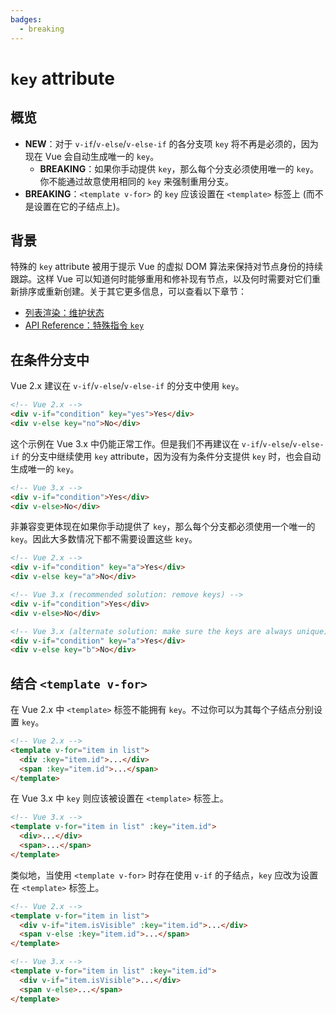 ```yaml
---
badges:
  - breaking
---
```


# `key` attribute <MigrationBadges :badges="$frontmatter.badges" />

## 概览

- **NEW**：对于 `v-if`/`v-else`/`v-else-if` 的各分支项 `key` 将不再是必须的，因为现在 Vue 会自动生成唯一的 `key`。
  - **BREAKING**：如果你手动提供 `key`，那么每个分支必须使用唯一的 `key`。你不能通过故意使用相同的 `key` 来强制重用分支。
- **BREAKING**：`<template v-for>` 的 `key` 应该设置在 `<template>` 标签上 (而不是设置在它的子结点上)。

## 背景

特殊的 `key` attribute 被用于提示 Vue 的虚拟 DOM 算法来保持对节点身份的持续跟踪。这样 Vue 可以知道何时能够重用和修补现有节点，以及何时需要对它们重新排序或重新创建。关于其它更多信息，可以查看以下章节：

- [列表渲染：维护状态](/guide/list.html#%E7%BB%B4%E6%8A%A4%E7%8A%B6%E6%80%81)
- [API Reference：特殊指令 `key`](/api/special-attributes.html#key)

## 在条件分支中

Vue 2.x 建议在 `v-if`/`v-else`/`v-else-if` 的分支中使用 `key`。

```html
<!-- Vue 2.x -->
<div v-if="condition" key="yes">Yes</div>
<div v-else key="no">No</div>
```

这个示例在 Vue 3.x 中仍能正常工作。但是我们不再建议在 `v-if`/`v-else`/`v-else-if` 的分支中继续使用 `key` attribute，因为没有为条件分支提供 `key` 时，也会自动生成唯一的 `key`。

```html
<!-- Vue 3.x -->
<div v-if="condition">Yes</div>
<div v-else>No</div>
```

非兼容变更体现在如果你手动提供了 `key`，那么每个分支都必须使用一个唯一的 `key`。因此大多数情况下都不需要设置这些 `key`。

```html
<!-- Vue 2.x -->
<div v-if="condition" key="a">Yes</div>
<div v-else key="a">No</div>

<!-- Vue 3.x (recommended solution: remove keys) -->
<div v-if="condition">Yes</div>
<div v-else>No</div>

<!-- Vue 3.x (alternate solution: make sure the keys are always unique) -->
<div v-if="condition" key="a">Yes</div>
<div v-else key="b">No</div>
```

## 结合 `<template v-for>`

在 Vue 2.x 中 `<template>` 标签不能拥有 `key`。不过你可以为其每个子结点分别设置 `key`。

```html
<!-- Vue 2.x -->
<template v-for="item in list">
  <div :key="item.id">...</div>
  <span :key="item.id">...</span>
</template>
```

在 Vue 3.x 中 `key` 则应该被设置在 `<template>` 标签上。

```html
<!-- Vue 3.x -->
<template v-for="item in list" :key="item.id">
  <div>...</div>
  <span>...</span>
</template>
```

类似地，当使用 `<template v-for>` 时存在使用 `v-if` 的子结点，`key` 应改为设置在 `<template>` 标签上。

```html
<!-- Vue 2.x -->
<template v-for="item in list">
  <div v-if="item.isVisible" :key="item.id">...</div>
  <span v-else :key="item.id">...</span>
</template>

<!-- Vue 3.x -->
<template v-for="item in list" :key="item.id">
  <div v-if="item.isVisible">...</div>
  <span v-else>...</span>
</template>
```
